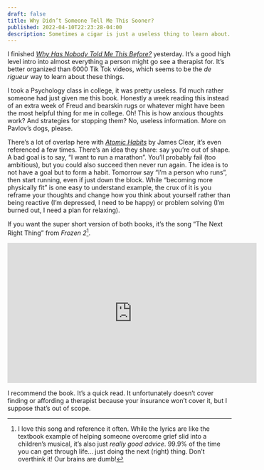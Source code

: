 ```yaml
---
draft: false
title: Why Didn’t Someone Tell Me This Sooner?
published: 2022-04-10T22:23:28-04:00
description: Sometimes a cigar is just a useless thing to learn about.
---
```

I finished _[Why Has Nobody Told Me This Before?](https://www.indiebound.org/book/9780063227934)_ yesterday. It’s a good high level intro into almost everything a person might go see a therapist for.  It’s better organized than 6000 Tik Tok videos, which seems to be the _de rigueur_ way to learn about these things.

I took a Psychology class in college, it was pretty useless. I’d much rather someone had just given me this book. Honestly a week reading this instead of an extra week of Freud and bearskin rugs or whatever might have been the most helpful thing for me in college. Oh! This is how anxious thoughts work? And strategies for stopping them? No, useless information. More on Pavlov’s dogs, please.

There’s a lot of overlap here with _[Atomic Habits][1]_ by James Clear, it’s even referenced a few times. There’s an idea they share: say you’re out of shape. A bad goal is to say, “I want to run a marathon”. You’ll probably fail (too ambitious), but you could also succeed then never run again. The idea is to not have a goal but to form a habit. Tomorrow say “I’m a person who runs”, then start running, even if just down the block. While “becoming more physically fit” is one easy to understand example, the crux of it is you reframe your thoughts and change how you think about yourself rather than being reactive (I’m depressed, I need to be happy) or problem solving (I’m burned out, I need a plan for relaxing). 

If you want the super short version of both books, it’s the song “The Next Right Thing” from _Frozen 2_[^1].

<iframe width="560" height="315" src="https://www.youtube.com/embed/kFkClV2gM-s" title="YouTube video player" frameborder="0" allow="accelerometer; autoplay; clipboard-write; encrypted-media; gyroscope; picture-in-picture" allowfullscreen></iframe>

I recommend the book. It’s a quick read. It unfortunately doesn’t cover finding or affording a therapist because your insurance won’t cover it, but I suppose that’s out of scope.

[1]:	https://jamesclear.com/atomic-habits
[^1]: I love this song and reference it often. While the lyrics are like the textbook example of helping someone overcome grief slid into a children’s musical, it’s also just _really good advice_. 99.9% of the time you can get through life… just doing the next (right) thing. Don’t overthink it! Our brains are dumb!